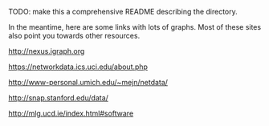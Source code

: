 TODO: make this a comprehensive README describing the directory.

In the meantime, here are some links with lots of graphs. Most of these sites also point you towards other resources.

<http://nexus.igraph.org>

<https://networkdata.ics.uci.edu/about.php>

<http://www-personal.umich.edu/~mejn/netdata/>

<http://snap.stanford.edu/data/>

<http://mlg.ucd.ie/index.html#software>
